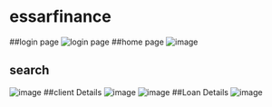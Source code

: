 # essarfinance
##login page
![login page](https://drive.google.com/file/d/1cu-0dY3No5WU6SeJkzW8uajuTPNad4mh/view?usp=sharing)
##home page
![image](https://user-images.githubusercontent.com/67829870/172045983-8455bf9b-5deb-43c9-b89e-1a75d8ef0d79.png)
## search
![image](https://user-images.githubusercontent.com/67829870/172046021-be6a84fb-4131-4a12-bb2f-cf27d4d48ae2.png)
##client Details
![image](https://user-images.githubusercontent.com/67829870/172046069-39326470-78cf-491d-b1b2-c1cba4cd2b38.png)
![image](https://user-images.githubusercontent.com/67829870/172046107-80c6bd40-09bb-47a6-8448-788497484652.png)
##Loan Details
![image](https://user-images.githubusercontent.com/67829870/172046204-e54b924c-eb0e-4d06-b512-3b75ffa4e384.png)
